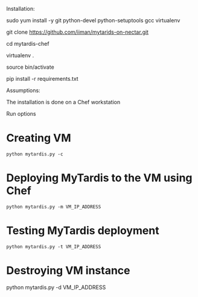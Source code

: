 Installation:

sudo yum install -y git python-devel python-setuptools gcc virtualenv

git clone https://github.com/iiman/mytarids-on-nectar.git

cd mytardis-chef

virtualenv .

source bin/activate

pip install -r requirements.txt

Assumptions:

The installation is done on a Chef workstation

Run options
# Creating VM
	python mytardis.py -c 

# Deploying MyTardis to the VM using Chef
	python mytardis.py -m VM_IP_ADDRESS 

# Testing MyTardis deployment
	python mytardis.py -t VM_IP_ADDRESS

# Destroying VM instance	
python mytardis.py -d VM_IP_ADDRESS
